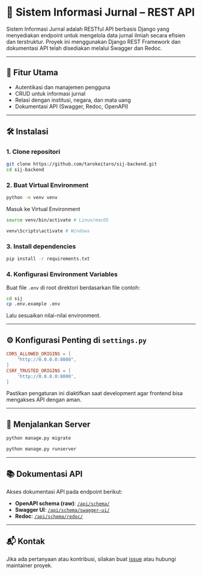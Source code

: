 # 📰 Sistem Informasi Jurnal – REST API
Sistem Informasi Jurnal adalah RESTful API berbasis Django yang menyediakan endpoint untuk mengelola data jurnal ilmiah secara efisien dan terstruktur. Proyek ini menggunakan Django REST Framework dan dokumentasi API telah disediakan melalui Swagger dan Redoc.

---

## 🚀 Fitur Utama
- Autentikasi dan manajemen pengguna
- CRUD untuk informasi jurnal
- Relasi dengan institusi, negara, dan mata uang
- Dokumentasi API (Swagger, Redoc, OpenAPI)

---

## 🛠️ Instalasi
### 1. Clone repositori
```bash
git clone https://github.com/tarokeitaro/sij-backend.git
cd sij-backend
```

### 2. Buat Virtual Environment
```bash
python -m venv venv 
```

Masuk ke Virtual Environment
```bash
source venv/bin/activate # Linux/macOS
```
```bash
venv\Scripts\activate # Windows
```

### 3. Install dependencies
```bash
pip install -r requirements.txt
```

### 4. Konfigurasi Environment Variables
Buat file `.env` di root direktori berdasarkan file contoh:
```bash
cd sij
cp .env.example .env
```
Lalu sesuaikan nilai-nilai environment.

---

## ⚙️ Konfigurasi Penting di `settings.py`
```conf
CORS_ALLOWED_ORIGINS = [
    "http://0.0.0.0:8000",
] 
CSRF_TRUSTED_ORIGINS = [
    'http://0.0.0.0:8000',
]
```
Pastikan pengaturan ini diaktifkan saat development agar frontend bisa mengakses API dengan aman.

---

## 🧪 Menjalankan Server
```bash
python manage.py migrate
```
```bash
python manage.py runserver
```

---

## 📚 Dokumentasi API
Akses dokumentasi API pada endpoint berikut:

- **OpenAPI schema (raw)**: [`/api/schema/`](http://localhost:8000/api/schema/)
- **Swagger UI**: [`/api/schema/swagger-ui/`](http://localhost:8000/api/schema/swagger-ui/)
- **Redoc**: [`/api/schema/redoc/`](http://localhost:8000/api/schema/redoc/)

---

## 📬 Kontak
Jika ada pertanyaan atau kontribusi, silakan buat [issue](https://github.com/tarokeitaro/sij-backend/issues) atau hubungi maintainer proyek.